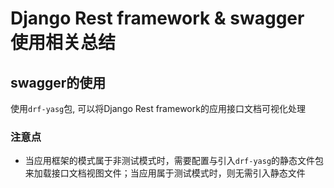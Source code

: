 # Django Rest framework & swagger 使用相关总结

## swagger的使用

使用`drf-yasg`包, 可以将Django Rest framework的应用接口文档可视化处理

### 注意点

- 当应用框架的模式属于非测试模式时，需要配置与引入`drf-yasg`的静态文件包来加载接口文档视图文件；当应用属于测试模式时，则无需引入静态文件
